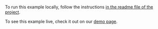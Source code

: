 To run this example locally, follow the instructions [in the readme file of the project](https://github.com/acidb/mobiscroll-demos-angular?tab=readme-ov-file#mobiscroll-angular-demos). 

To see this example live, check it out on our [demo page](https://demo.mobiscroll.com/angular/calendar/customize-marked-day-shapes#).